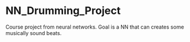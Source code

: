 # NN_Drumming_Project
Course project from neural networks. Goal is a NN that can creates some musically sound beats.
